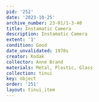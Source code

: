 ```yaml
---
pid: '252'
date: '2023-10-25'
archive_number: 23-01/1-3-40
title: Instamatic Camera
description: Instamatic Camera
extent: '1'
condition: Good
date_unvalidated: 1970s
creator: Kodak
collector: Anne Brand
materials: Metal, Plastic, Glass
collection: tinui
key: object
order: '251'
layout: tinui_item
---
```

